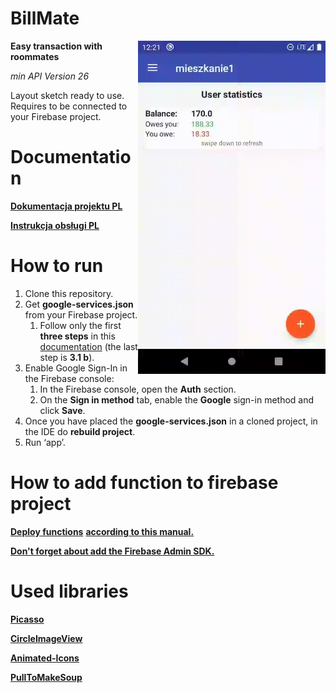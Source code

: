 # BillMate

<img src="/presentation/demo.gif" width="300" align="right" hspace="0" />

**Easy transaction with roommates**

_min API Version 26_

Layout sketch ready to use. Requires to be connected to your Firebase project.

# Documentation

**[Dokumentacja projektu PL](https://github.com/wgalka/BillMate/blob/master/BillMate%20Dokumentacja%20Projektowa.pdf)**

**[Instrukcja obsługi PL](https://github.com/wgalka/BillMate/blob/master/Manual%20In%C5%BCynierski%20projekt%20specjalno%C5%9Bciowy%20BillMate.pdf)**

# How to run

1. Clone this repository.
2. Get **google-services.json** from your Firebase project.
    1. Follow only the first **three steps** in this [documentation](https://firebase.google.com/docs/android/setup?authuser=0) (the last step is **3.1 b**).
3. Enable Google Sign-In in the Firebase console:
    1. In the Firebase console, open the **Auth** section.
    2. On the **Sign in method** tab, enable the **Google** sign-in method and click **Save**.
4. Once you have placed the **google-services.json** in a cloned project, in the IDE do **rebuild project**.
5. Run ‘app’.

# How to add function to firebase project

**[Deploy functions](https://github.com/wgalka/BillMate/tree/master/Firestore%20Functions)** **[ according to this manual.](https://youtu.be/DYfP-UIKxH0?list=PLl-K7zZEsYLkPZHe41m4jfAxUi0JjLgSM)**

**[Don't forget about add the Firebase Admin SDK.](https://firebase.google.com/docs/admin/setup?authuser=1#add-sdk)**

# Used libraries

**[Picasso](https://github.com/square/picasso)**

**[CircleImageView](https://github.com/hdodenhof/CircleImageView)**

**[Animated-Icons](https://github.com/tarek360/Animated-Icons)**

**[PullToMakeSoup](https://github.com/Yalantis/pull-to-make-soup)**